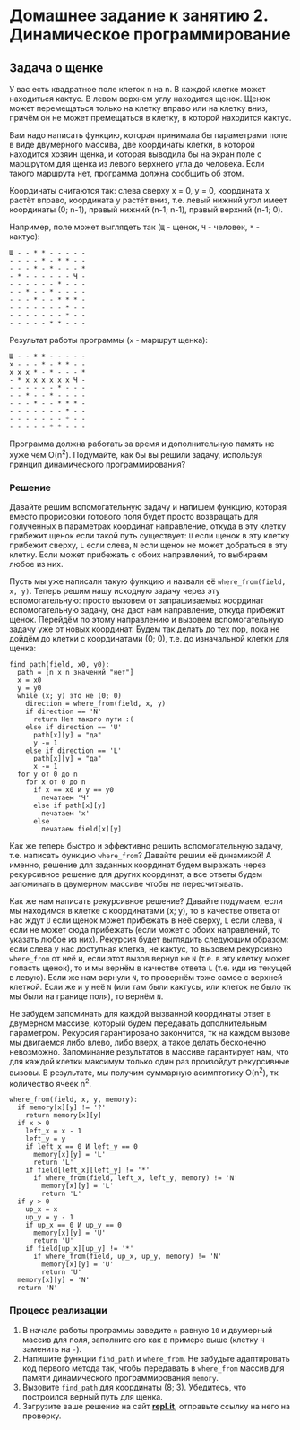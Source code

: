 
# Домашнее задание к занятию 2. Динамическое программирование


## Задача о щенке

У вас есть квадратное поле клеток n на n. В каждой клетке может находиться кактус. В левом верхнем углу находится щенок. Щенок может перемещаться только на клетку вправо или на клетку вниз, причём он не может премещаться в клетку, в которой находится кактус.

Вам надо написать функцию, которая принимала бы параметрами поле в виде двумерного массива, две координаты клетки, в которой находится хозяин щенка, и которая выводила бы на экран поле с маршрутом для щенка из левого верхнего угла до человека. Если такого маршрута нет, программа должна сообщить об этом.

Координаты считаются так: слева сверху x = 0, y = 0, координата x растёт вправо, координата y растёт вниз, т.е. левый нижний угол имеет координаты (0; n-1), правый нижний (n-1; n-1), правый верхний (n-1; 0).

Например, поле может выглядеть так (`Щ` - щенок, `Ч` - человек, `*` - кактус):
```
Щ - - * * - - - - -
- - - - * - * * - -
- - - * - * - - - *
- * - - - - - - Ч -
- - - - - - * - - -
- - * - - * - - - -
- - - * - - * * * -
- - - - - - - * - -
- - - - - - - * - - 
- - - - - * * - - -
```

Результат работы программы (`x` - маршрут щенка):
```
Щ - - * * - - - - - 
x - - - * - * * - - 
x x x * - * - - - * 
- * x x x x x x Ч - 
- - - - - - * - - - 
- - * - - * - - - - 
- - - * - - * * * - 
- - - - - - - * - - 
- - - - - - - * - - 
- - - - - * * - - -
```

Программа должна работать за время и дополнительную память не хуже чем O(n<sup>2</sup>). Подумайте, как бы вы решили задачу, используя принцип динамического программирования?

### Решение
Давайте решим вспомогательную задачу и напишем функцию, которая вместо прорисовки готового поля будет просто возвращать для полученных в параметрах координат направление, откуда в эту клетку прибежит щенок если такой путь существует: `U` если щенок в эту клетку прибежит сверху, `L` если слева, `N` если щенок не может добраться в эту клетку. Если может прибежать с обоих направлений, то выбираем любое из них.

Пусть мы уже написали такую функцию и назвали её `where_from(field, x, y)`. Теперь решим нашу исходную задачу через эту вспомогательную: просто вызовем от запрашиваемых координат вспомогательную задачу, она даст нам направление, откуда прибежит щенок. Перейдём по этому направлению и вызовем вспомогательную задачу уже от новых координат. Будем так делать до тех пор, пока не дойдём до клетки с координатами (0; 0), т.е. до изначальной клетки для щенка:

```
find_path(field, x0, y0):
  path = [n x n значений "нет"]
  x = x0
  y = y0
  while (x; y) это не (0; 0)
    direction = where_from(field, x, y)
    if direction == 'N'
      return Нет такого пути :(
    else if direction == 'U'
      path[x][y] = "да"
      y -= 1
    else if direction == 'L'
      path[x][y] = "да"
      x -= 1
  for y от 0 до n
    for x от 0 до n
      if x == x0 и y == y0
        печатаем 'Ч'
      else if path[x][y]
        печатаем 'x'
      else
        печатаем field[x][y]
```

Как же теперь быстро и эффективно решить вспомогательную задачу, т.е. написать функцию `where_from`? Давайте решим её динамикой! А именно, решение для заданных координат будем выражать через рекурсивное решение для других координат, а все ответы будем запоминать в двумерном массиве чтобы не пересчитывать.

Как же нам написать рекурсивное решение? Давайте подумаем, если мы находимся в клетке с координатами (x; y), то в качестве ответа от нас ждут `U` если щенок может прибежать в неё сверху, `L` если слева, `N` если не может сюда прибежать (если может с обоих направлений, то указать любое из них). Рекурсия будет выглядить следующим образом: если слева у нас доступная клетка, не кактус, то вызовем рекурсивно `where_from` от неё и, если этот вызов вернул не `N` (т.е. в эту клетку может попасть щенок), то и мы вернём в качестве ответа `L` (т.е. иди из текущей в левую). Если же нам вернули `N`, то провернём тоже самое с верхней клеткой. Если же и у неё `N` (или там были кактусы, или клеток не было тк мы были на границе поля), то вернём `N`.

Не забудем запоминать для каждой вызванной координаты ответ в двумерном массиве, который будем передавать дополнительным параметром. Рекурсия гарантировано закончится, тк на каждом вызове мы двигаемся либо влево, либо вверх, а такое делать бесконечно невозможно. Запоминание результатов в массиве гарантирует нам, что для каждой клетки максимум только один раз произойдут рекурсивные вызовы. В результате, мы получим суммарную асимптотику O(n<sup>2</sup>), тк количество ячеек n<sup>2</sup>.

```
where_from(field, x, y, memory):
  if memory[x][y] != '?'
    return memory[x][y]
  if x > 0
    left_x = x - 1
    left_y = y
    if left_x == 0 И left_y == 0
      memory[x][y] = 'L'
      return 'L'
    if field[left_x][left_y] != '*'
      if where_from(field, left_x, left_y, memory) != 'N'
        memory[x][y] = 'L'
        return 'L'
  if y > 0
    up_x = x
    up_y = y - 1
    if up_x == 0 И up_y == 0
      memory[x][y] = 'U'
      return 'U'
    if field[up_x][up_y] != '*'
      if where_from(field, up_x, up_y, memory) != 'N'
        memory[x][y] = 'U'
        return 'U'
  memory[x][y] = 'N'
  return 'N'
```

### Процесс реализации
1. В начале работы программы заведите `n` равную `10` и двумерный массив для поля, заполните его как в примере выше (клетку `Ч` заменить на `-`).
2. Напишите функции `find_path` и `where_from`. Не забудьте адаптировать код первого метода так, чтобы передавать в `where_from` массив для памяти динамического программирования `memory`.
3. Вызовите `find_path` для координаты (8; 3). Убедитесь, что построился верный путь для щенка.
4. Загрузите ваше решение на сайт **[repl.it](https://repl.it/)**, отправьте ссылку на него на проверку.
